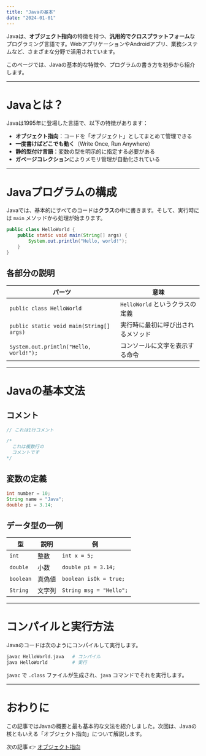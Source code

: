 ```yaml
---
title: "Javaの基本"
date: "2024-01-01"
---
```



Javaは、**オブジェクト指向**の特徴を持つ、**汎用的でクロスプラットフォーム**なプログラミング言語です。WebアプリケーションやAndroidアプリ、業務システムなど、さまざまな分野で活用されています。

このページでは、Javaの基本的な特徴や、プログラムの書き方を初歩から紹介します。

---

# Javaとは？

Javaは1995年に登場した言語で、以下の特徴があります：

* **オブジェクト指向**：コードを「オブジェクト」としてまとめて管理できる
* **一度書けばどこでも動く**（Write Once, Run Anywhere）
* **静的型付け言語**：変数の型を明示的に指定する必要がある
* **ガベージコレクション**によりメモリ管理が自動化されている

---

# Javaプログラムの構成

Javaでは、基本的にすべてのコードは**クラス**の中に書きます。そして、実行時には `main` メソッドから処理が始まります。

```java
public class HelloWorld {
    public static void main(String[] args) {
        System.out.println("Hello, world!");
    }
}
```

## 各部分の説明

| パーツ                                      | 意味                     |
| ---------------------------------------- | ---------------------- |
| `public class HelloWorld`                | `HelloWorld` というクラスの定義 |
| `public static void main(String[] args)` | 実行時に最初に呼び出されるメソッド      |
| `System.out.println("Hello, world!");`   | コンソールに文字を表示する命令        |

---

# Javaの基本文法

## コメント

```java
// これは1行コメント

/*
  これは複数行の
  コメントです
*/
```

## 変数の定義

```java
int number = 10;
String name = "Java";
double pi = 3.14;
```

## データ型の一例

| 型         | 説明  | 例                       |
| --------- | --- | ----------------------- |
| `int`     | 整数  | `int x = 5;`            |
| `double`  | 小数  | `double pi = 3.14;`     |
| `boolean` | 真偽値 | `boolean isOk = true;`  |
| `String`  | 文字列 | `String msg = "Hello";` |

---

# コンパイルと実行方法

Javaのコードは次のようにコンパイルして実行します。

```sh
javac HelloWorld.java   # コンパイル
java HelloWorld         # 実行
```

`javac` で `.class` ファイルが生成され、`java` コマンドでそれを実行します。

---

# おわりに

この記事ではJavaの概要と最も基本的な文法を紹介しました。次回は、Javaの核ともいえる「オブジェクト指向」について解説します。

次の記事 👉 [オブジェクト指向](./2024-02-01-オブジェクト指向.md)
